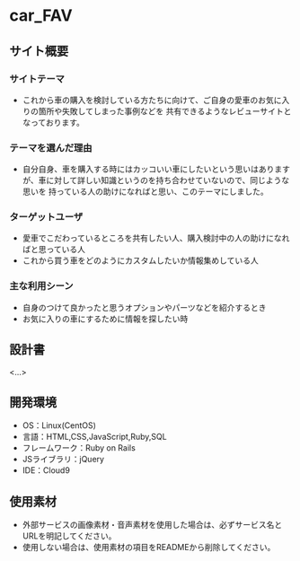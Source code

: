 # car_FAV

## サイト概要
### サイトテーマ
- これから車の購入を検討している方たちに向けて、ご自身の愛車のお気に入りの箇所や失敗してしまった事例などを
  共有できるようなレビューサイトとなっております。

### テーマを選んだ理由
- 自分自身、車を購入する時にはカッコいい車にしたいという思いはありますが、車に対して詳しい知識というのを持ち合わせていないので、同じような思いを
  持っている人の助けになればと思い、このテーマにしました。

### ターゲットユーザ
- 愛車でこだわっているところを共有したい人、購入検討中の人の助けになればと思っている人
- これから買う車をどのようにカスタムしたいか情報集めしている人

### 主な利用シーン
- 自身のつけて良かったと思うオプションやパーツなどを紹介するとき
- お気に入りの車にするために情報を探したい時

## 設計書
<...>

## 開発環境
- OS：Linux(CentOS)
- 言語：HTML,CSS,JavaScript,Ruby,SQL
- フレームワーク：Ruby on Rails
- JSライブラリ：jQuery
- IDE：Cloud9

## 使用素材
- 外部サービスの画像素材・音声素材を使用した場合は、必ずサービス名とURLを明記してください。
- 使用しない場合は、使用素材の項目をREADMEから削除してください。